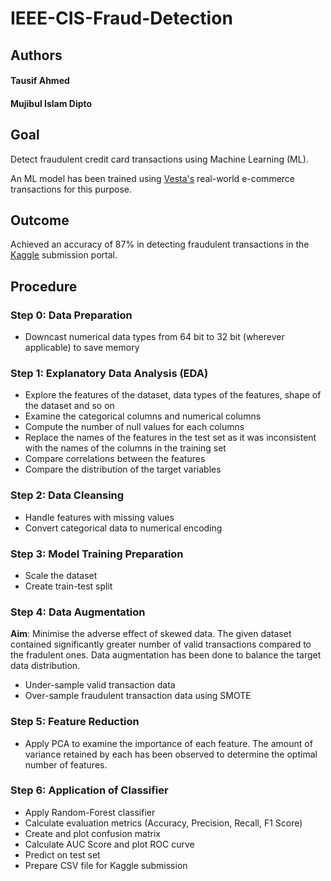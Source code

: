 # IEEE-CIS-Fraud-Detection

## Authors

#### Tausif Ahmed
#### Mujibul Islam Dipto

## Goal
Detect fraudulent credit card transactions using Machine Learning (ML).

An ML model has been trained using [Vesta's](https://www.vesta.io/) real-world e-commerce transactions for this purpose.


## Outcome
Achieved an accuracy of 87% in detecting fraudulent transactions in the [Kaggle](https://www.kaggle.com/c/ieee-fraud-detection) submission portal.

## Procedure

### Step 0: Data Preparation
* Downcast numerical data types from 64 bit to 32 bit (wherever applicable) to save memory
### Step 1: Explanatory Data Analysis (EDA)
* Explore the features of the dataset, data types of the features, shape of the dataset and so on
* Examine the categorical columns and numerical columns 
* Compute the  number of null values for each columns
* Replace the names of the features in the test set as it was inconsistent with the names of the columns in the training set
* Compare correlations between the features
* Compare the distribution of the target variables
### Step 2: Data Cleansing
* Handle features with missing values
* Convert categorical data to numerical encoding
### Step 3: Model Training Preparation
* Scale the dataset 
* Create train-test split
### Step 4: Data Augmentation
**Aim**: Minimise the adverse effect of skewed data. The given dataset contained significantly greater number of valid transactions compared to the fradulent ones. Data augmentation has been done to balance the target data distribution.
* Under-sample valid transaction data
* Over-sample fraudulent transaction data using SMOTE
### Step 5: Feature Reduction
* Apply PCA to examine the importance of each feature. The amount of variance retained by each has been observed to determine the optimal number of features. 
### Step 6: Application of Classifier
* Apply Random-Forest classifier 
* Calculate evaluation metrics (Accuracy, Precision, Recall, F1 Score)
* Create and plot confusion matrix
* Calculate AUC Score and plot ROC curve
* Predict on test set
* Prepare CSV file for Kaggle submission

